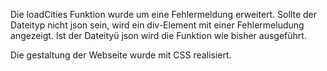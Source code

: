 Die loadCities Funktion wurde um eine Fehlermeldung erweitert.
Sollte der Dateityp nicht json sein, wird ein div-Element mit einer Fehlermeludung angezeigt.
Ist der Dateityü json wird die Funktion wie bisher ausgeführt.

Die gestaltung der Webseite wurde mit CSS realisiert.
